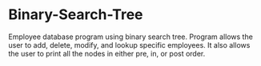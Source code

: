 # Binary-Search-Tree
Employee database program using binary search tree.
Program allows the user to add, delete, modify, and lookup specific employees.
It also allows the user to print all the nodes in either pre, in, or post order.
